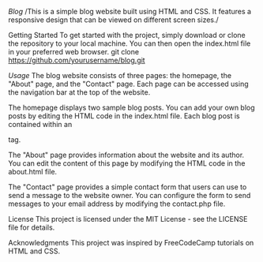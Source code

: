 *Blog*
/This is a simple blog website built using HTML and CSS. It features a responsive design that can be viewed on different screen sizes./

Getting Started
To get started with the project, simply download or clone the repository to your local machine. You can then open the index.html file in your preferred web browser.
git clone https://github.com/yourusername/blog.git 

*Usage*
The blog website consists of three pages: the homepage, the "About" page, and the "Contact" page. Each page can be accessed using the navigation bar at the top of the website.

The homepage displays two sample blog posts. You can add your own blog posts by editing the HTML code in the index.html file. Each blog post is contained within an <article> tag.

The "About" page provides information about the website and its author. You can edit the content of this page by modifying the HTML code in the about.html file.

The "Contact" page provides a simple contact form that users can use to send a message to the website owner. You can configure the form to send messages to your email address by modifying the contact.php file.

License
This project is licensed under the MIT License - see the LICENSE file for details.

Acknowledgments
This project was inspired by FreeCodeCamp tutorials on HTML and CSS.
